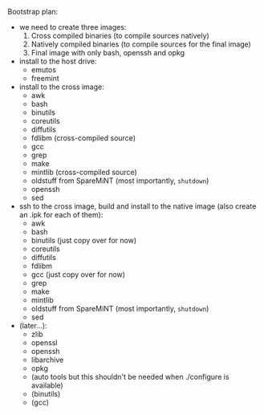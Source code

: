 Bootstrap plan:
- we need to create three images:
	1. Cross compiled binaries (to compile sources natively)
	2. Natively compiled binaries (to compile sources for the final image)
	3. Final image with only bash, openssh and opkg
- install to the host drive:
	- emutos
	- freemint
- install to the cross image:
	- awk
	- bash
	- binutils
	- coreutils
	- diffutils
	- fdlibm (cross-compiled source)
	- gcc
	- grep
	- make
	- mintlib (cross-compiled source)
	- oldstuff from SpareMiNT (most importantly, `shutdown`)
	- openssh
	- sed
- ssh to the cross image, build and install to the native image (also create an .ipk for each of them):
	- awk
	- bash
	- binutils (just copy over for now)
	- coreutils
	- diffutils
	- fdlibm
	- gcc (just copy over for now)
	- grep
	- make
	- mintlib
	- oldstuff from SpareMiNT (most importantly, `shutdown`)
	- sed
- (later...):
	- zlib
	- openssl
	- openssh
	- libarchive
	- opkg
	- (auto tools but this shouldn't be needed when ./configure is available)
	- (binutils)
	- (gcc)
